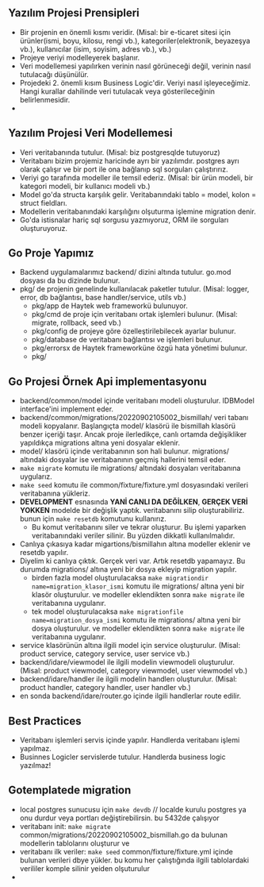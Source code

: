 ## Yazılım Projesi Prensipleri
- Bir projenin en önemli kısmı veridir. (Misal: bir e-ticaret sitesi için ürünler(ismi, boyu, kilosu, rengi vb.), kategoriler(elektronik, beyazeşya vb.), kullanıcılar (isim, soyisim, adres vb.), vb.)
- Projeye veriyi modelleyerek başlanır.
- Veri modellemesi yapılırken verinin nasıl görüneceği değil, verinin nasıl tutulacağı düşünülür.
- Projedeki 2. önemli kısım Business Logic'dir. Veriyi nasıl işleyeceğimiz. Hangi kurallar dahilinde veri tutulacak veya gösterileceğinin belirlenmesidir.
- 

## Yazılım Projesi Veri Modellemesi
- Veri veritabanında tutulur. (Misal: biz postgresqlde tutuyoruz)
- Veritabanı bizim projemiz haricinde ayrı bir yazılımdır. postgres ayrı olarak çalışır ve bir port ile ona bağlanıp sql sorguları çalıştırırız.
- Veriyi go tarafında modeller ile temsil ederiz. (Misal: bir ürün modeli, bir kategori modeli, bir kullanıcı modeli vb.)
- Model go'da structa karşılık gelir. Veritabanındaki tablo = model, kolon = struct fieldları.
- Modellerin veritabanındaki karşılığını olşuturma işlemine migration denir.
- Go'da istisnalar hariç sql sorgusu yazmıyoruz, ORM ile sorguları oluşturuyoruz.

## Go Proje Yapımız
- Backend uygulamalarımız backend/ dizini altında tutulur. go.mod dosyası da bu dizinde bulunur.
- pkg/ de projenin genelinde kullanılacak paketler tutulur. (Misal: logger, error, db bağlantısı, base handler/service, utils vb.)
  - pkg/app de Haytek web frameworkü bulunuyor.
  - pkg/cmd de proje için veritabanı ortak işlemleri bulunur. (Misal: migrate, rollback, seed vb.)
  - pkg/config de projeye göre özelleştirilebilecek ayarlar bulunur.
  - pkg/database de veritabanı bağlantısı ve işlemleri bulunur.
  - pkg/errorsx de Haytek frameworküne özgü hata yönetimi bulunur.
  - pkg/

## Go Projesi Örnek Api implementasyonu
- backend/common/model içinde veritabanı modeli oluşturulur. IDBModel interface'ini implement eder.
- backend/common/migrations/20220902105002_bismillah/ veri tabanı modeli kopyalanır. Başlangıçta model/ klasörü ile bismillah klasörü benzer içeriği taşır. Ancak proje ilerledikçe, canlı ortamda değişikliker yapıldıkça migrations altına yeni dosyalar eklenir.
- model/ klasörü içinde veritabanının son hali bulunur. migrations/ altındaki dosyalar ise veritabanının geçmiş hallerini temsil eder.
- `make migrate` komutu ile migrations/ altındaki dosyaları veritabanına uygularız.
- `make seed` komutu ile common/fixture/fixture.yml dosyasındaki verileri veritabanına yükleriz.
- **DEVELOPMENT** esnasında **YANİ CANLI DA DEĞİLKEN**, **GERÇEK VERİ YOKKEN** modelde bir değişlik yaptık. veritabanını silip oluşturabiliriz. bunun için  `make resetdb` komutunu kullanırız. 
  - Bu komut veritabanını siler ve tekrar oluşturur. Bu işlemi yaparken veritabanındaki veriler silinir. Bu yüzden dikkatli kullanılmalıdır.
- Canlıya çıkasıya kadar migartions/bismillahın altına modeller eklenir ve resetdb yapılır.
- Diyelim ki canlıya çıktık. Gerçek veri var. Artık resetdb yapamayız. Bu durumda migrations/ altına yeni bir dosya ekleyip migration yapılır.
  - birden fazla model oluşturulacaksa `make migrationdir name=migration_klasor_ismi` komutu ile migrations/ altına yeni bir klasör oluşturulur. ve modeller eklendikten sonra `make migrate` ile veritabanına uygulanır.
  - tek model oluşturulacaksa `make migrationfile name=migration_dosya_ismi` komutu ile migrations/ altına yeni bir dosya oluşturulur. ve modeller eklendikten sonra `make migrate` ile veritabanına uygulanır.
- service klasörünün altına ilgili model için service oluşturulur. (Misal: product service, category service, user service vb.)
- backend/idare/viewmodel ile ilgili modelin viewmodeli oluşturulur. (Misal: product viewmodel, category viewmodel, user viewmodel vb.)
- backend/idare/handler ile ilgili modelin handlerı oluşturulur. (Misal: product handler, category handler, user handler vb.)
- en sonda backend/idare/router.go içinde ilgili handlerlar route edilir.


## Best Practices
- Veritabanı işlemleri servis içinde yapılır. Handlerda veritabanı işlemi yapılmaz.
- Businnes Logicler servislerde tutulur. Handlerda business logic yazılmaz!


## Gotemplatede migration
- local postgres sunucusu için `make devdb` // localde kurulu postgres ya onu durdur veya portları değiştirebilirsin. bu 5432de çalışıyor
- veritabanı init: `make migrate` common/migrations/20220902105002_bismillah.go da bulunan modellerin tablolarını oluşturur ve 
- veritabanı ilk veriler: `make seed` common/fixture/fixture.yml içinde bulunan verileri dbye yükler. bu komu her çalıştığında ilgili tablolardaki verililer komple silinir yeiden olşuturulur
- 

